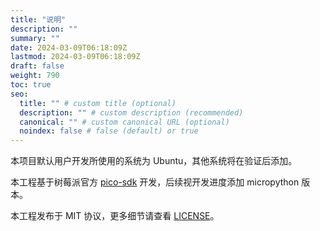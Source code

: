 ```yaml
---
title: "说明"
description: ""
summary: ""
date: 2024-03-09T06:18:09Z
lastmod: 2024-03-09T06:18:09Z
draft: false
weight: 790
toc: true
seo:
  title: "" # custom title (optional)
  description: "" # custom description (recommended)
  canonical: "" # custom canonical URL (optional)
  noindex: false # false (default) or true
---
```


本项目默认用户开发所使用的系统为 Ubuntu，其他系统将在验证后添加。

本工程基于树莓派官方 [pico-sdk](https://github.com/raspberrypi/pico-sdk/) 开发，后续视开发进度添加  micropython 版本。

本工程发布于 MIT 协议，更多细节请查看 [LICENSE]()。
